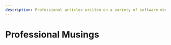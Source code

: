 ```yaml
---
description: Professional articles written on a variety of software development topics.
---
```


# Professional Musings

